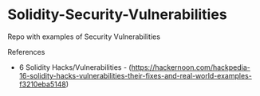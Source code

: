 # Solidity-Security-Vulnerabilities
Repo with examples of Security Vulnerabilities

References
- 6 Solidity Hacks/Vulnerabilities - (https://hackernoon.com/hackpedia-16-solidity-hacks-vulnerabilities-their-fixes-and-real-world-examples-f3210eba5148)

